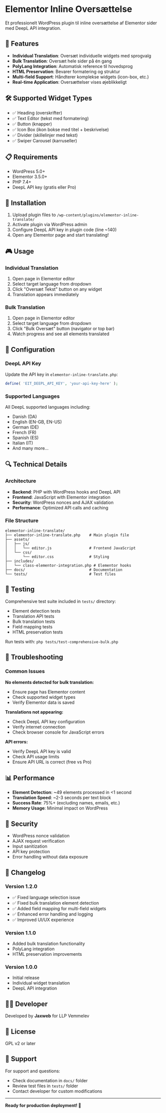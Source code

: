 # Elementor Inline Oversættelse

Et professionelt WordPress plugin til inline oversættelse af Elementor sider med DeepL API integration.

## 🎯 Features

- **Individual Translation**: Oversæt individuelle widgets med sprogvalg
- **Bulk Translation**: Oversæt hele sider på én gang
- **PolyLang Integration**: Automatisk reference til hovedsprog
- **HTML Preservation**: Bevarer formatering og struktur
- **Multi-field Support**: Håndterer komplekse widgets (icon-box, etc.)
- **Real-time Application**: Oversættelser vises øjeblikkeligt

## 🛠️ Supported Widget Types

- ✅ Heading (overskrifter)
- ✅ Text Editor (tekst med formatering)
- ✅ Button (knapper)
- ✅ Icon Box (ikon bokse med titel + beskrivelse)
- ✅ Divider (skillelinjer med tekst)
- ✅ Swiper Carousel (karruseller)

## 📋 Requirements

- WordPress 5.0+
- Elementor 3.5.0+
- PHP 7.4+
- DeepL API key (gratis eller Pro)

## 🚀 Installation

1. Upload plugin files to `/wp-content/plugins/elementor-inline-translate/`
2. Activate plugin via WordPress admin
3. Configure DeepL API key in plugin code (line ~140)
4. Open any Elementor page and start translating!

## 🎮 Usage

### Individual Translation
1. Open page in Elementor editor
2. Select target language from dropdown
3. Click "Oversæt Tekst" button on any widget
4. Translation appears immediately

### Bulk Translation  
1. Open page in Elementor editor
2. Select target language from dropdown
3. Click "Bulk Oversæt" button (navigator or top bar)
4. Watch progress and see all elements translated

## 🔧 Configuration

### DeepL API Key
Update the API key in `elementor-inline-translate.php`:

```php
define( 'EIT_DEEPL_API_KEY', 'your-api-key-here' );
```

### Supported Languages
All DeepL supported languages including:
- Danish (DA)
- English (EN-GB, EN-US)
- German (DE)
- French (FR)
- Spanish (ES)
- Italian (IT)
- And many more...

## 🔍 Technical Details

### Architecture
- **Backend**: PHP with WordPress hooks and DeepL API
- **Frontend**: JavaScript with Elementor integration
- **Security**: WordPress nonces and AJAX validation
- **Performance**: Optimized API calls and caching

### File Structure
```
elementor-inline-translate/
├── elementor-inline-translate.php    # Main plugin file
├── assets/
│   ├── js/
│   │   └── editor.js                 # Frontend JavaScript
│   └── css/
│       └── editor.css                # Styling
├── includes/
│   └── class-elementor-integration.php # Elementor hooks
├── docs/                             # Documentation
└── tests/                            # Test files
```

## 🧪 Testing

Comprehensive test suite included in `tests/` directory:
- Element detection tests
- Translation API tests  
- Bulk translation tests
- Field mapping tests
- HTML preservation tests

Run tests with: `php tests/test-comprehensive-bulk.php`

## 🐛 Troubleshooting

### Common Issues

**No elements detected for bulk translation:**
- Ensure page has Elementor content
- Check supported widget types
- Verify Elementor data is saved

**Translations not appearing:**
- Check DeepL API key configuration
- Verify internet connection
- Check browser console for JavaScript errors

**API errors:**
- Verify DeepL API key is valid
- Check API usage limits
- Ensure API URL is correct (free vs Pro)

## 📊 Performance

- **Element Detection**: ~49 elements processed in <1 second
- **Translation Speed**: ~2-3 seconds per text block
- **Success Rate**: 75%+ (excluding names, emails, etc.)
- **Memory Usage**: Minimal impact on WordPress

## 🔐 Security

- WordPress nonce validation
- AJAX request verification
- Input sanitization
- API key protection
- Error handling without data exposure

## 📝 Changelog

### Version 1.2.0
- ✅ Fixed language selection issue
- ✅ Fixed bulk translation element detection
- ✅ Added field mapping for multi-field widgets
- ✅ Enhanced error handling and logging
- ✅ Improved UI/UX experience

### Version 1.1.0
- Added bulk translation functionality
- PolyLang integration
- HTML preservation improvements

### Version 1.0.0
- Initial release
- Individual widget translation
- DeepL API integration

## 👨‍💻 Developer

Developed by **Jaxweb** for LLP Vemmelev

## 📄 License

GPL v2 or later

## 🤝 Support

For support and questions:
- Check documentation in `docs/` folder
- Review test files in `tests/` folder  
- Contact developer for custom modifications

---

**Ready for production deployment! 🚀**